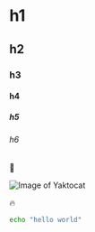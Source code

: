 # h1
## h2
### h3
#### h4
##### h5
###### h6

🚀

![Image of Yaktocat](https://octodex.github.com/images/yaktocat.png)

🔥

```bash
echo "hello world"
```
